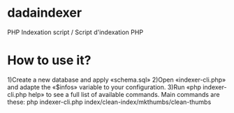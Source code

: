 # dadaindexer
PHP Indexation script / Script d'indexation PHP

# How to use it?
1)Create a new database and apply «schema.sql»
2)Open «indexer-cli.php» and adapte the «$infos» variable to your configuration.
3)Run «php indexer-cli.php help» to see a full list of available commands.
Main commands are these:
php indexer-cli.php index/clean-index/mkthumbs/clean-thumbs
